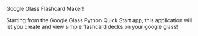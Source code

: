 Google Glass Flashcard Maker!

Starting from the Google Glass Python Quick Start app, this application will let you create and view simple flashcard decks on your google glass!